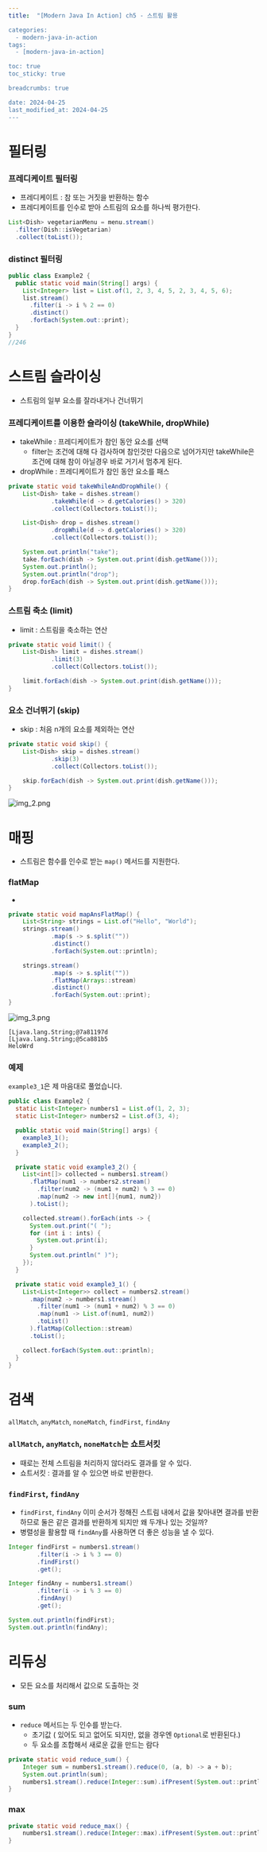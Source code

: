 ```yaml
---
title:  "[Modern Java In Action] ch5 - 스트림 활용

categories:
  - modern-java-in-action
tags:
  - [modern-java-in-action]

toc: true
toc_sticky: true

breadcrumbs: true

date: 2024-04-25
last_modified_at: 2024-04-25
---
```


# 필터링
### 프레디케이트 필터링
- 프레디케이트 : 참 또는 거짓을 반환하는 함수
- 프레디케이트를 인수로 받아 스트림의 요소를 하나씩 평가한다.

```java
List<Dish> vegetarianMenu = menu.stream()
  .filter(Dish::isVegetarian)
  .collect(toList());
```

### distinct 필터링
```java
public class Example2 {
  public static void main(String[] args) {
    List<Integer> list = List.of(1, 2, 3, 4, 5, 2, 3, 4, 5, 6);
    list.stream()
      .filter(i -> i % 2 == 0)
      .distinct()
      .forEach(System.out::print);
  }
}
//246
```

# 스트림 슬라이싱
- 스트림의 일부 요소를 잘라내거나 건너뛰기


### 프레디케이트를 이용한 슬라이싱 (takeWhile, dropWhile)
- takeWhile : 프레디케이트가 참인 동안 요소를 선택
  - filter는 조건에 대해 다 검사하며 참인것만 다음으로 넘어가지만 takeWhile은 조건에 대해 참이 아닐경우 바로 거기서 멈추게 된다.
- dropWhile : 프레디케이트가 참인 동안 요소를 패스

```java
private static void takeWhileAndDropWhile() {
    List<Dish> take = dishes.stream()
            .takeWhile(d -> d.getCalories() > 320)
            .collect(Collectors.toList());

    List<Dish> drop = dishes.stream()
            .dropWhile(d -> d.getCalories() > 320)
            .collect(Collectors.toList());

    System.out.println("take");
    take.forEach(dish -> System.out.print(dish.getName()));
    System.out.println();
    System.out.println("drop");
    drop.forEach(dish -> System.out.print(dish.getName()));
}
```

### 스트림 축소 (limit)
- limit : 스트림을 축소하는 연산
```java
private static void limit() {
    List<Dish> limit = dishes.stream()
            .limit(3)
            .collect(Collectors.toList());

    limit.forEach(dish -> System.out.print(dish.getName()));
}
```

### 요소 건너뛰기 (skip)
- skip : 처음 n개의 요소를 제외하는 연산
```java
private static void skip() {
    List<Dish> skip = dishes.stream()
            .skip(3)
            .collect(Collectors.toList());

    skip.forEach(dish -> System.out.print(dish.getName()));
}
```
![img_2.png](img_2.png)

# 매핑
- 스트림은 함수를 인수로 받는 `map()` 메서드를 지원한다.
### flatMap
- 
```java
private static void mapAnsFlatMap() {
    List<String> strings = List.of("Hello", "World");
    strings.stream()
            .map(s -> s.split(""))
            .distinct()
            .forEach(System.out::println);

    strings.stream()
            .map(s -> s.split(""))
            .flatMap(Arrays::stream)
            .distinct()
            .forEach(System.out::print);
}
```
![img_3.png](img_3.png)

```text
[Ljava.lang.String;@7a81197d
[Ljava.lang.String;@5ca881b5
HeloWrd
```

### 예제
`example3_1`은 제 마음대로 풀었습니다.
```java
public class Example2 {
  static List<Integer> numbers1 = List.of(1, 2, 3);
  static List<Integer> numbers2 = List.of(3, 4);

  public static void main(String[] args) {
    example3_1();
    example3_2();
  }

  private static void example3_2() {
    List<int[]> collected = numbers1.stream()
      .flatMap(num1 -> numbers2.stream()
        .filter(num2 -> (num1 + num2) % 3 == 0)
        .map(num2 -> new int[]{num1, num2})
      ).toList();

    collected.stream().forEach(ints -> {
      System.out.print("( ");
      for (int i : ints) {
        System.out.print(i);
      }
      System.out.println(" )");
    });
  }

  private static void example3_1() {
    List<List<Integer>> collect = numbers2.stream()
      .map(num2 -> numbers1.stream()
        .filter(num1 -> (num1 + num2) % 3 == 0)
        .map(num1 -> List.of(num1, num2))
        .toList()
      ).flatMap(Collection::stream)
      .toList();

    collect.forEach(System.out::println);
  }
}
```

# 검색
`allMatch`, `anyMatch`, `noneMatch`, `findFirst`, `findAny`
### `allMatch`, `anyMatch`, `noneMatch`는 쇼트서킷
- 때로는 전체 스트림을 처리하지 않더라도 결과를 알 수 있다.
- 쇼트서킷 : 결과를 알 수 있으면 바로 반환한다.

### `findFirst`, `findAny`
- `findFirst`, `findAny` 이미 순서가 정해진 스트림 내에서 값을 찾아내면 결과를 반환하므로 둘은 같은 결과를 반환하게 되지만 왜 두개나 있는 것일까?
- 병렬성을 활용할 때 `findAny`를 사용하면 더 좋은 성능을 낼 수 있다.
```java
Integer findFirst = numbers1.stream()
        .filter(i -> i % 3 == 0)
        .findFirst()
        .get();

Integer findAny = numbers1.stream()
        .filter(i -> i % 3 == 0)
        .findAny()
        .get();

System.out.println(findFirst);
System.out.println(findAny);
```

# 리듀싱
- 모든 요소를 처리해서 값으로 도출하는 것

### sum
- `reduce` 메서드는 두 인수를 받는다.
  - 초기값 ( 있어도 되고 없어도 되지만, 없을 경우엔 `Optional`로 반환된다.)
  - 두 요소를 조합해서 새로운 값을 만드는 람다
```java
private static void reduce_sum() {
    Integer sum = numbers1.stream().reduce(0, (a, b) -> a + b);
    System.out.println(sum);
    numbers1.stream().reduce(Integer::sum).ifPresent(System.out::println);
}
```

### max
```java
private static void reduce_max() {
    numbers1.stream().reduce(Integer::max).ifPresent(System.out::println);
}
```




